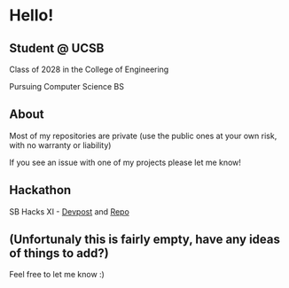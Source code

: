 # Hello!
## Student @ UCSB
Class of 2028 in the College of Engineering

Pursuing Computer Science BS
## About
Most of my repositories are private (use the public ones at your own risk, with no warranty or liability)

If you see an issue with one of my projects please let me know!
## Hackathon
SB Hacks XI - [Devpost](https://devpost.com/software/vim-with) and [Repo](https://github.com/dchansen06/vim-with-friends)

## (Unfortunaly this is fairly empty, have any ideas of things to add?)
Feel free to let me know :)
